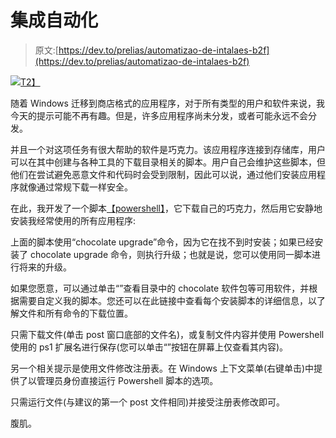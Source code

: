 # 集成自动化

> 原文:[https://dev.to/prelias/automatizao-de-intalaes-b2f](https://dev.to/prelias/automatizao-de-intalaes-b2f)

[![](../Images/ebf27be9142a8b18a4a0470b6937b838.png)T2】](https://res.cloudinary.com/practicaldev/image/fetch/s--PKSTTxC4--/c_limit%2Cf_auto%2Cfl_progressive%2Cq_auto%2Cw_880/https://blog.especializati.com.br/wp-content/uploads/2017/05/chocolatey.png)

随着 Windows 迁移到商店格式的应用程序，对于所有类型的用户和软件来说，我今天的提示可能不再有趣。但是，许多应用程序尚未分发，或者可能永远不会分发。

并且一个对这项任务有很大帮助的软件是巧克力。该应用程序连接到存储库，用户可以在其中创建与各种工具的下载目录相关的脚本。用户自己会维护这些脚本，但他们在尝试避免恶意文件和代码时会受到限制，因此可以说，通过他们安装应用程序就像通过常规下载一样安全。

在此，我开发了一个脚本[【powershell】](https://docs.microsoft.com/pt-br/powershell/scripting/getting-started/getting-started-with-windows-powershell?view=powershell-6)，它下载自己的巧克力，然后用它安静地安装我经常使用的所有应用程序:

上面的脚本使用“chocolate upgrade”命令，因为它在找不到时安装；如果已经安装了 chocolate upgrade 命令，则执行升级；也就是说，您可以使用同一脚本进行将来的升级。

如果您愿意，可以通过单击“”查看目录中的 chocolate 软件包等可用软件，并根据需要自定义我的脚本。您还可以在此链接中查看每个安装脚本的详细信息，以了解文件和所有命令的下载位置。

只需下载文件(单击 post 窗口底部的文件名)，或复制文件内容并使用 Powershell 使用的 ps1 扩展名进行保存(您可以单击“”按钮在屏幕上仅查看其内容)。

另一个相关提示是使用文件修改注册表。在 Windows 上下文菜单(右键单击)中提供了以管理员身份直接运行 Powershell 脚本的选项。

只需运行文件(与建议的第一个 post 文件相同)并接受注册表修改即可。

腹肌。